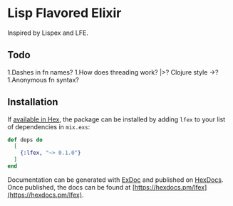 # Lisp Flavored Elixir

Inspired by Lispex and LFE.

## Todo

1.Dashes in fn names?
1.How does threading work? |>? Clojure style ->?
1.Anonymous fn syntax?

## Installation

If [available in Hex](https://hex.pm/docs/publish), the package can be installed
by adding `lfex` to your list of dependencies in `mix.exs`:

```elixir
def deps do
  [
    {:lfex, "~> 0.1.0"}
  ]
end
```

Documentation can be generated with [ExDoc](https://github.com/elixir-lang/ex_doc)
and published on [HexDocs](https://hexdocs.pm). Once published, the docs can
be found at [https://hexdocs.pm/lfex](https://hexdocs.pm/lfex).

